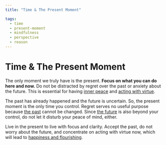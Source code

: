 ```yaml
---
title: "Time & The Present Moment"

tags:
  - time
  - present-moment
  - mindfulness
  - perspective
  - reason
---
```


# Time & The Present Moment

The only moment we truly have is the present. **Focus on what you can do here
and now.** Do not be distracted by regret over the past or anxiety about the
future. This is essential for having [inner peace](inner-peace.md) and
[acting with virtue](acting-virtue.md).

The past has already happened and the future is uncertain. So, the present
moment is the only time you control. Regret serves no useful purpose because
[the past](past.md) cannot be changed. Since [the future](future.md) is also
beyond your control, do not let it disturb your peace of mind, either.

Live in the present to live with focus and clarity. Accept the past, do not
worry about the future, and concentrate on acting with virtue now, which will
lead to [happiness and flourishing](happiness-flourishing.md).
